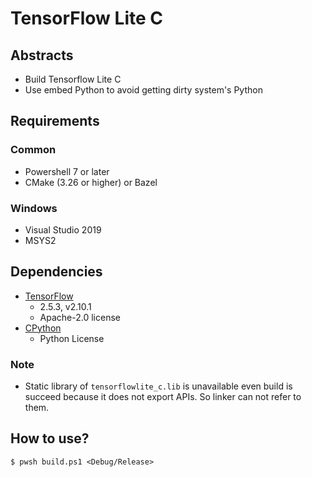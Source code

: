 # TensorFlow Lite C

## Abstracts

* Build Tensorflow Lite C
* Use embed Python to avoid getting dirty system's Python

## Requirements

### Common

* Powershell 7 or later
* CMake (3.26 or higher) or Bazel

### Windows

* Visual Studio 2019
* MSYS2

## Dependencies

* [TensorFlow](https://github.com/tensorflow/tensorflow)
  * 2.5.3, v2.10.1
  * Apache-2.0 license
* [CPython](https://github.com/python/cpython)
  * Python License

### Note

* Static library of `tensorflowlite_c.lib` is unavailable even build is succeed because it does not export APIs. So linker can not refer to them.

## How to use?

````shell
$ pwsh build.ps1 <Debug/Release>
````